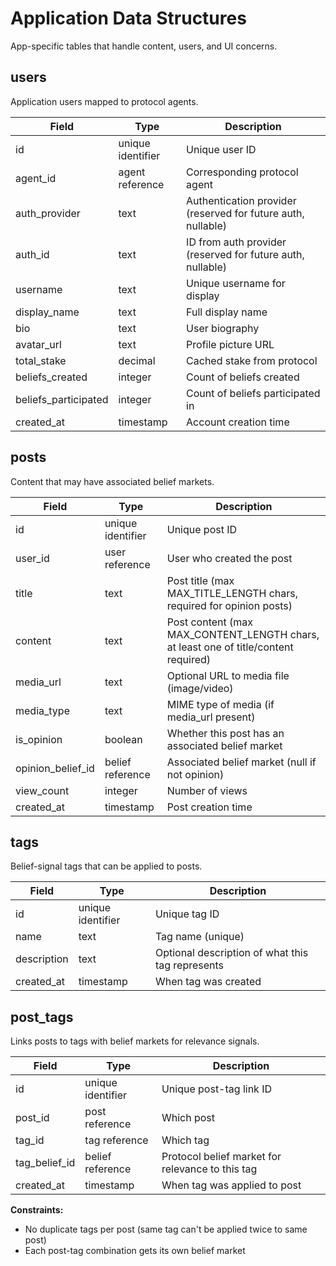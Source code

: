 # Application Data Structures

App-specific tables that handle content, users, and UI concerns.

## users
Application users mapped to protocol agents.

| Field | Type | Description |
|-------|------|-------------|
| id | unique identifier | Unique user ID |
| agent_id | agent reference | Corresponding protocol agent |
| auth_provider | text | Authentication provider (reserved for future auth, nullable) |
| auth_id | text | ID from auth provider (reserved for future auth, nullable) |
| username | text | Unique username for display |
| display_name | text | Full display name |
| bio | text | User biography |
| avatar_url | text | Profile picture URL |
| total_stake | decimal | Cached stake from protocol |
| beliefs_created | integer | Count of beliefs created |
| beliefs_participated | integer | Count of beliefs participated in |
| created_at | timestamp | Account creation time |

## posts
Content that may have associated belief markets.

| Field | Type | Description |
|-------|------|-------------|
| id | unique identifier | Unique post ID |
| user_id | user reference | User who created the post |
| title | text | Post title (max MAX_TITLE_LENGTH chars, required for opinion posts) |
| content | text | Post content (max MAX_CONTENT_LENGTH chars, at least one of title/content required) |
| media_url | text | Optional URL to media file (image/video) |
| media_type | text | MIME type of media (if media_url present) |
| is_opinion | boolean | Whether this post has an associated belief market |
| opinion_belief_id | belief reference | Associated belief market (null if not opinion) |
| view_count | integer | Number of views |
| created_at | timestamp | Post creation time |


## tags
Belief-signal tags that can be applied to posts.

| Field | Type | Description |
|-------|------|-------------|
| id | unique identifier | Unique tag ID |
| name | text | Tag name (unique) |
| description | text | Optional description of what this tag represents |
| created_at | timestamp | When tag was created |

## post_tags
Links posts to tags with belief markets for relevance signals.

| Field | Type | Description |
|-------|------|-------------|
| id | unique identifier | Unique post-tag link ID |
| post_id | post reference | Which post |
| tag_id | tag reference | Which tag |
| tag_belief_id | belief reference | Protocol belief market for relevance to this tag |
| created_at | timestamp | When tag was applied to post |

**Constraints:**
- No duplicate tags per post (same tag can't be applied twice to same post)
- Each post-tag combination gets its own belief market

